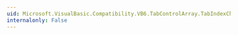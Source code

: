 ```yaml
---
uid: Microsoft.VisualBasic.Compatibility.VB6.TabControlArray.TabIndexChanged
internalonly: False
---
```

